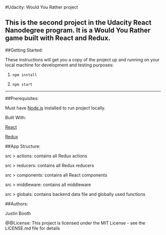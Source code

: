#Udacity: Would You Rather project

This is the second project in the Udacity React Nanodegree program. It is a Would You Rather game built with React and Redux.
---

##Getting Started:

These instructions will get you a copy of the project up and running on your local machine for development and testing purposes:

1. ```npm install```

2. ```npm start```
---

##Prerequisites:

Must have [Node.js](https://nodejs.org/en/) installed to run project locally.

Built With:

[React](https://reactjs.org/)   

[Redux](https://redux.js.org/)

##App Structure:

src > actions: contains all Redux actions

src > reducers: contains all Redux reducers

src > components: contains all React components

src > middleware: contains all middleware

src > globals: contains backend data file and globally used functions

##Authors:

Justin Booth

@@License:
This project is licensed under the MIT License - see the LICENSE.md file for details